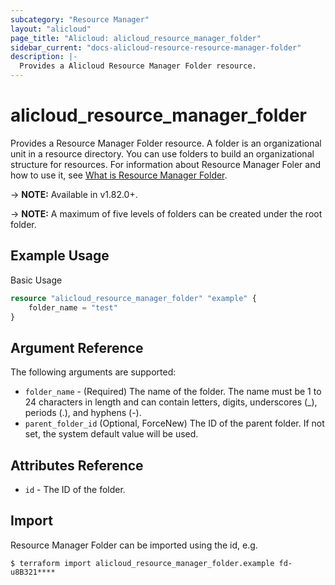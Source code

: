 ```yaml
---
subcategory: "Resource Manager"
layout: "alicloud"
page_title: "Alicloud: alicloud_resource_manager_folder"
sidebar_current: "docs-alicloud-resource-resource-manager-folder"
description: |-
  Provides a Alicloud Resource Manager Folder resource.
---
```


# alicloud\_resource\_manager\_folder

Provides a Resource Manager Folder resource. A folder is an organizational unit in a resource directory. You can use folders to build an organizational structure for resources.
For information about Resource Manager Foler and how to use it, see [What is Resource Manager Folder](https://www.alibabacloud.com/help/en/doc-detail/111221.htm).

-> **NOTE:** Available in v1.82.0+.

-> **NOTE:** A maximum of five levels of folders can be created under the root folder.

## Example Usage

Basic Usage

```terraform
resource "alicloud_resource_manager_folder" "example" {
    folder_name = "test"
}
```
## Argument Reference

The following arguments are supported:

* `folder_name` - (Required) The name of the folder. The name must be 1 to 24 characters in length and can contain letters, digits, underscores (_), periods (.), and hyphens (-).
* `parent_folder_id` (Optional, ForceNew) The ID of the parent folder. If not set, the system default value will be used.
                                         
## Attributes Reference

* `id` - The ID of the folder.

## Import

Resource Manager Folder can be imported using the id, e.g.

```
$ terraform import alicloud_resource_manager_folder.example fd-u8B321****	
```
